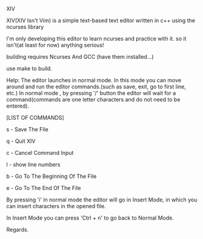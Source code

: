 XIV

XIV(XIV Isn't Vim) is a simple text-based text editor written in c++ using the ncurses library

I'm only developing this editor to learn ncurses and practice with it. so it isn't(at least for now) anything serious!

building requires Ncurses And GCC (have them installed...)

use make to build.

Help:
The editor launches in normal mode. In this mode you can move around and run the editor commands.(such as save, exit, go to first line, etc.)
In normal mode , by pressing '/' button the editor will wait for a command(commands are one letter characters and do not need to be entered).

[LIST OF COMMANDS]

s - Save The File

q - Quit XIV

c - Cancel Command Input

l - show line numbers

b - Go To The Beginning Of The File

e - Go To The End Of The File



By pressing 'i' in normal mode the editor will go in Insert Mode, in which you can insert characters in the opened file.

In Insert Mode you can press 'Ctrl + n' to go back to Normal Mode.



Regards.
